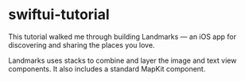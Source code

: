 # swiftui-tutorial
This tutorial walked me through building Landmarks — an iOS app for discovering and sharing the places you love. 

Landmarks uses stacks to combine and layer the image and text view components. It also includes a standard MapKit component.
